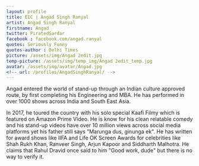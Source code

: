 ```yaml
---
layout: profile 
title: EIC | Angad Singh Ranyal
artist: Angad Singh Ranyal
firstname: Angad
twitter: PiratedSardar
facebook : facebook.com/angad.ranyal
quotes: Seriously Funny
quotes-author : Delhi Times
picture: /assets/img/Angad 2edit.jpg
temp-picture: /assets/img/temp_img/Angad 2edit_temp.jpg
avatar: /assets/img/avatar/Angad.jpg
<!-- url: /profiles/AngadSinghRanyal/ -->
---
```

Angad entered the world of stand-up through an Indian culture approved route, by first completing his Engineering and MBA. He has performed in over 1000 shows across India and South East Asia. 

In 2017, he toured the country with his solo special Kaafi Filmy which is featured on Amazon Prime Video. He is know for his clean relatable comedy and his stand-up videos have over 10 million views across social media platforms yet his father still says "Marunga dus, ginunga ek". He has written for award shows like IIFA and Life OK Screen Awards for celebrities like Shah Rukh Khan, Ranveer Singh, Arjun Kapoor and Siddharth Malhotra. He claims that Rahul Dravid once said to him "Good work, dude" but there is no way to verify it. 



